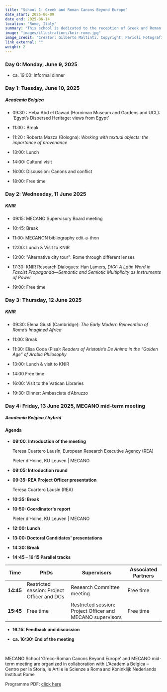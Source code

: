 ```yaml
---
title: "School 1: Greek and Roman Canons Beyond Europe"
date_start: 2025-06-09
date_end: 2025-06-14
location: "Rome, Italy"
summary: "This school is dedicated to the reception of Greek and Roman 'canonical' texts outside Europe, from antiquity until the modern times."
image: "images/illustrations/knir-rome.jpg"
image_credit: "Creator: Gilberto Maltinti. Copyright: Parioli Fotografia."
link_external: ""
weight: 2
---
```


### **Day 0: Monday, June 9, 2025** 

* ca. 19:00: Informal dinner

### **Day 1: Tuesday, June 10, 2025**

##### **Academia Belgica**

* 09:30 : Heba Abd el Gawad (Horniman Museum and Gardens and UCL): 'Egypt’s Dispersed Heritage: views from Egypt'

* 11:00 : Break 

* 11:20 : Roberta Mazza (Bologna): *Working with textual objects: the importance of provenance*
	
* 13:00: Lunch
	
* 14:00: Cultural visit
	
* 16:00: Discussion: Canons and conflict 

* 18:00: Free time 

### **Day 2: Wednesday, 11 June 2025**

##### **KNIR**

* 09:15: MECANO Supervisory Board meeting 

* 10:45: Break 

* 11:00: MECANON bibliography edit-a-thon 

* 12:00: Lunch & Visit to KNIR 

* 13:00: "Alternative city tour": Rome through different lenses 

* 17:30:  KNIR Research Dialogues: Han Lamers, *DVX: A Latin Word in Fascist Propaganda—Semantic and Semiotic Multiplicity as Instruments of Power* 

* 19:00:  Free time 

### **Day 3: Thursday, 12 June 2025**

##### **KNIR** 

* 09:30:  Elena Giusti (Cambridge): *The Early Modern Reinvention of Rome’s Imagined Africa* 

* 11:00: Break 

* 11:30: Elisa Coda (Pisa): *Readers of Aristotle’s De Anima in the “Golden Age“ of Arabic Philosophy*

* 13:00: Lunch & visit to KNIR

* 14:00 Free time

* 16:00: Visit to the Vatican Libraries

* 19:30: Dinner: Ambasciata d’Abruzzo

### Day 4: **Friday, 13 June 2025**, MECANO mid-term meeting 

##### Academia Belgica / hybrid

#### **Agenda**

* **09:00**: **Introduction of the meeting**

	Teresa Cuartero Lausín, European Research Executive Agency (REA)  

	Pieter d’Hoine, KU Leuven | MECANO 

* **09:05: Introduction round**  

* **09:35: REA Project Officer presentation**

	Teresa Cuartero Lausín (REA) 

* **10:35: Break**
	
* **10:50: Coordinator's report** 

	Pieter d’Hoine, KU Leuven | MECANO 

* **12:00: Lunch** 

* **13:00: Doctoral Candidates' presentations** 

* **14:30: Break** 


* **14:45 – 16:15 Parallel tracks**  

| Time | PhDs | Supervisors | Associated Partners |
| ---- | -----	| -----	| -----	|
| **14:45** | Restricted session: Project Officer and DCs  | Research Committee meeting |  Free time  | 
| **15:45** | Free time | Restricted session: Project Officer and MECANO supervisors | Free time |

* **16:15: Feedback and discussion**
	
* **ca. 16:30: End of the meeting** 
	
<br>

MECANO School ‘Greco-Roman Canons Beyond Europe’ and MECANO mid-term meeting are organized in collaboration with L’Academia Belgica – Centro per la Storia, le Arti e le Scienze a Roma and Koninklijk Nederlands Instituut Rome
 

Programme PDF: [click here](/events/MECANO_School_I_Programme.pdf)

